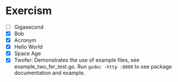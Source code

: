 # Exercism

- [ ] Gigasecond
- [x] Bob
- [x] Acronym
- [x] Hello World
- [x] Space Age
- [x] Twofer: Demonstrates the use of example files, see example_two_fer_test.go.
  Run `godoc -http :8000` to see package documentation and example.
